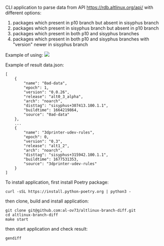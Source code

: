 CLI application to parse data from API https://rdb.altlinux.org/api/ with different options:
1. packages which present in p10 branch but absent in sisyphus branch
2. packages which present in sisyphus branch but absent in p10 branch
3. packages which present in both p10 and sisyphus branches
4. packages which present in both p10 and sisyphus branches with "version" newer in sisyphus branch

Example of using:
<a href="https://asciinema.org/a/fJGqrNkvnIAGl7HAD7sUzLOEt" target="_blank"><img src="https://asciinema.org/a/fJGqrNkvnIAGl7HAD7sUzLOEt.svg" /></a>

Example of result data.json:
```
[
    {
        "name": "0ad-data",
        "epoch": 1,
        "version": "0.0.26",
        "release": "alt0_3_alpha",
        "arch": "noarch",
        "disttag": "sisyphus+307413.100.1.1",
        "buildtime": 1664219864,
        "source": "0ad-data"
    },
    ...
    {
        "name": "3dprinter-udev-rules",
        "epoch": 0,
        "version": "0.3",
        "release": "alt1_2",
        "arch": "noarch",
        "disttag": "sisyphus+315942.100.1.1",
        "buildtime": 1677531353,
        "source": "3dprinter-udev-rules"
    }
]
```

To install application, first install Poetry package:
```
curl -sSL https://install.python-poetry.org | python3 -
```

then clone, build and install application:
```commandline
git clone git@github.com:al-ov73/altlinux-branch-diff.git
cd altlinux-branch-diff
make start
```
then start application and check result:
```commandline
gendiff
```